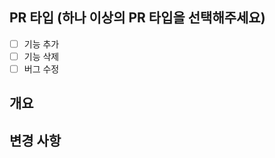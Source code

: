 ## PR 타입 (하나 이상의 PR 타입을 선택해주세요)

-   [ ] 기능 추가
-   [ ] 기능 삭제
-   [ ] 버그 수정

## 개요

<!--무슨 작업을 하였는지 적어주세요-->

## 변경 사항

<!--어떤 부분을 변경/추가 하였는지 적어주세요-->
